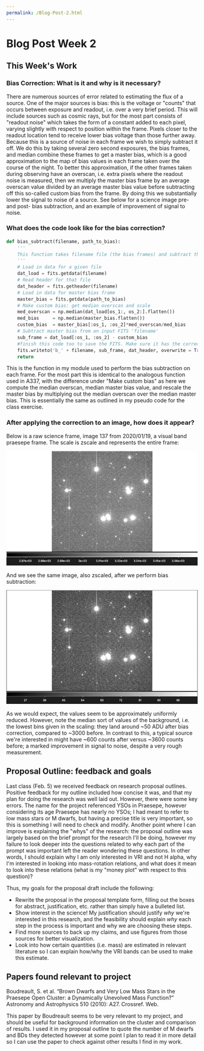 ```yaml
---
permalink: /Blog-Post-2.html
---
```

# Blog Post Week 2


## This Week's Work

### Bias Correction: What is it and why is it necessary?

There are numerous sources of error related to estimating the flux of a source. One of the major sources is bias: this is the voltage or "counts" that occurs between exposure and readout, i.e. over a very brief period. This will include sources such as cosmic rays, but for the most part consists of "readout noise" which takes the form of a constant added to each pixel, varying slightly with respect to position within the frame. Pixels closer to the readout location tend to receive lower bias voltage than those further away. Because this is a source of noise in each frame we wish to simply subtract it off. We do this by taking several zero second exposures, the bias frames, and median combine these frames to get a master bias, which is a good approximation to the map of bias values in each frame taken over the course of the night. To better this approximation, if the other frames taken during observing have an overscan, i.e. extra pixels where the readout noise is measured, then we multiply the master bias frame by an average overscan value divided by an average master bias value before subtracting off this so-called custom bias from the frame. By doing this we substantially lower the signal to noise of a source. See below for a science image pre- and post- bias subtraction, and an example of improvement of signal to noise.

### What does the code look like for the bias correction?

~~~ python
def bias_subtract(filename, path_to_bias):
    '''
    This function takes filename file (the bias frames) and subtract the custom bias.
    '''
    # Load in data for a given file
    dat_load = fits.getdata(filename)
    # Read header for that file
    dat_header = fits.getheader(filename)
    # Load in data for master bias frame
    master_bias = fits.getdata(path_to_bias)
    # Make custom bias: get median overscan and scale
    med_overscan = np.median(dat_load[os_1:, os_2:].flatten())
    med_bias     = np.median(master_bias.flatten())
    custom_bias  = master_bias[:os_1, :os_2]*med_overscan/med_bias
    # Subtract master bias from an input FITS 'filename'
    sub_frame = dat_load[:os_1, :os_2] - custom_bias
    #finish this code too to save the FITS. Make sure it has the correct header!
    fits.writeto('b_' + filename, sub_frame, dat_header, overwrite = True)
    return
~~~
This is the function in my module used to perform the bias subtraction on each frame. For the most part this is identical to the analogous function used in A337, with the difference under "Make custom bias" as here we compute the median overscan, median master bias value, and rescale the master bias by multiplying out the median overscan over the median master bias. This is essentially the same as outlined in my pseudo code for the class exercise.

### After applying the correction to an image, how does it appear?

Below is a raw science frame, image 137 from 2020/01/19, a visual band praesepe frame. The scale is zscale and represents the entire frame:

![before](137raw.png)

And we see the same image, also zscaled, after we perform bias subtraction:

![after](b_137.png)

As we would expect, the values seem to be approximately uniformly reduced. However, note the median sort of values of the background, i.e. the lowest bins given in the scaling: they land around ~50 ADU after bias correction, compared to ~3000 before. In contrast to this, a typical source we're interested in might have ~600 counts after versus ~3600 counts before; a marked improvement in signal to noise, despite a very rough measurement.


## Proposal Outline: feedback and goals

Last class (Feb. 5) we received feedback on research proposal outlines. Positive feedback for my outline included how concise it was, and that my plan for doing the research was well laid out. However, there were some key errors. The name for the project referenced YSOs in Praesepe, however considering its age Praesepe has nearly no YSOs; I had meant to refer to low mass stars or M dwarfs, but having a precise title is very important, so this is something I will need to check and modify. Another point where I can improve is explaining the "whys" of the research: the proposal outline was largely based on the brief prompt for the research I'll be doing, however my failure to look deeper into the questions related to why each part of the prompt was important left the reader wondering these questions. In other words, I should explain why I am only interested in VRI and not H alpha, why I'm interested in looking into mass-rotation relations, and what does it mean to look into these relations (what is my "money plot" with respect to this question)?

Thus, my goals for the proposal draft include the following:
* Rewrite the proposal in the proposal template form, filling out the boxes for abstract, justification, etc. rather than simply have a bulleted list.
* Show interest in the science! My justification should justify *why* we're interested in this research, and the feasibility should explain *why* each step in the process is important and why we are choosing these steps.
* Find more sources to back up my claims, and use figures from those sources for better visualization.
* Look into how certain quantities (i.e. mass) are estimated in relevant literature so I can explain how/why the VRI bands can be used to make this estimate.


## Papers found relevant to project

Boudreault, S. et al. “Brown Dwarfs and Very Low Mass Stars in the Praesepe Open Cluster: a Dynamically Unevolved Mass Function?” Astronomy and Astrophysics 510 (2010): A27. Crossref. Web.

This paper by Boudreault seems to be very relevant to my project, and should be useful for background information on the cluster and comparison of results. I used it in my proposal outline to quote the number of M dwarfs and BDs they detected however at some point I plan to read it in more detail so I can use the paper to check against other results I find in my work.
